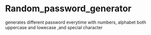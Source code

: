 # Random_password_generator
generates different password everytime with numbers, alphabet both uppercase and lowecase ,and special character 
